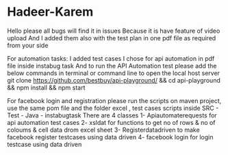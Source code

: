 # Hadeer-Karem

Hello 
please all bugs will find it in issues Because it is have feature of video upload 
And I added them also with the test plan in one pdf file as required from your side 

For automation tasks: 
I added test cases I chose for api automation in pdf file inside instabug task 
And to run the API Automation test please add the below commands in terminal or command line to open the local host server 
git clone https://github.com/bestbuy/api-playground/
&&  cd api-playground
&&  npm install
&&  npm start

For facebook login and registration please run the scripts on maven project, use the same pom file and the folder excel , test cases scripts inside SRC - Test - Java - instabugtask 
There are 4 classes 
1- Apiautomaterequests for api automation test cases 
2- xsldat for functions to get no of rows & no of coloums & cell data drom excel sheet 
3- Registerdatadriven to make facebook register testcases using data driven 
4- facebook login for login testcase using data driven 




